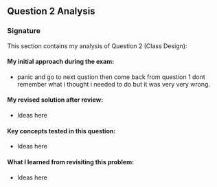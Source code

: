 ## Question 2 Analysis
### Signature

This section contains my analysis of Question 2 (Class Design):

#### My initial approach during the exam:
- panic and go to next qustion then come back from question 1 dont remember what i thought i needed to do but it was very very wrong.
  
#### My revised solution after review:
- Ideas here
  
#### Key concepts tested in this question:
- Ideas here
  
#### What I learned from revisiting this problem:
- Ideas here
